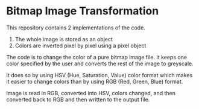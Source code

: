 # Bitmap Image Transformation
This repository contains 2 implementations of the code.
1. The whole image is stored as an object
2. Colors are inverted pixel by pixel using a pixel object

The code is to change the color of a pure bitmap image file. It keeps one color specified by the user and converts the rest of the image to greyscale.

It does so by using HSV (Hue, Saturation, Value) color format which makes it easier to change colors than by using RGB (Red, Green, Blue) format.

Image is read in RGB, converted into HSV, colors changed, and then converted back to RGB and then written to the output file.
